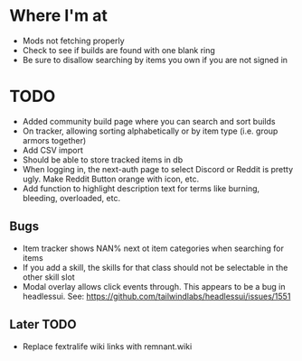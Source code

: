 # Where I'm at

- Mods not fetching properly
- Check to see if builds are found with one blank ring
- Be sure to disallow searching by items you own if you are not signed in

# TODO

- Added community build page where you can search and sort builds
- On tracker, allowing sorting alphabetically or by item type (i.e. group armors together)
- Add CSV import
- Should be able to store tracked items in db
- When logging in, the next-auth page to select Discord or Reddit is pretty ugly. Make Reddit Button orange with icon, etc.
- Add function to highlight description text for terms like burning, bleeding, overloaded, etc.

## Bugs

- Item tracker shows NAN% next ot item categories when searching for items
- If you add a skill, the skills for that class should not be selectable in the other skill slot
- Modal overlay allows click events through. This appears to be a bug in headlessui. See: https://github.com/tailwindlabs/headlessui/issues/1551

## Later TODO

- Replace fextralife wiki links with remnant.wiki
